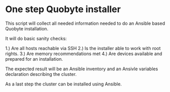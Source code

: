 # One step Quobyte installer

This script will collect all needed information 
needed to do an Ansible based Quobyte installation.

It will do basic sanity checks:

1.) Are all hosts reachable via SSH
2.) Is the installer able to work with root rights.
3.) Are memory recommendations met
4.) Are devices available and prepared for an installation.

The expected result will be an Ansible inventory and an 
Ansivle variables declaration describing the cluster.

As a last step the cluster can be installed using Ansible.


